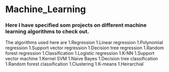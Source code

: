 # Machine_Learning
### Here I have specified som projects on different machine learning algorithms to check out.
The algorithms used here are
1.Regression
  1.Linear regression
  1.Polynomial regression
  1.Support vector regression
  1.Decision tree regression
  1.Random forest regression
1.Classification
  1.Logistic regression
  1.K-NN
  1.Support vector machine
  1.Kernel SVM
  1.Naive Bayes
  1.Decision tree classification
  1.Random forest classification
1.Clustering
  1.K-means
  1.Heirarchial
